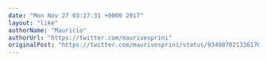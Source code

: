 ```yaml
---
date: "Mon Nov 27 03:27:31 +0000 2017"
layout: "like"
authorName: "Mauricio"
authorUrl: "https://twitter.com/maurivesprini"
originalPost: "https://twitter.com/maurivesprini/status/934987021336170496"
---
```

